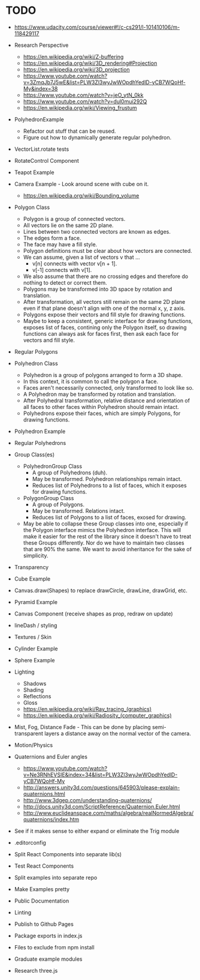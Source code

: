 # TODO

+ https://www.udacity.com/course/viewer#!/c-cs291/l-101410106/m-118429117
+ Research Perspective
  + https://en.wikipedia.org/wiki/Z-buffering
  + https://en.wikipedia.org/wiki/3D_rendering#Projection
  + https://en.wikipedia.org/wiki/3D_projection
  + https://www.youtube.com/watch?v=3ZmqJb7J5wE&list=PLW3Zl3wyJwWOpdhYedlD-yCB7WQoHf-My&index=38
  + https://www.youtube.com/watch?v=jeO_ytN_0kk
  + https://www.youtube.com/watch?v=dul0mui292Q
  + https://en.wikipedia.org/wiki/Viewing_frustum
+ PolyhedronExample
  + Refactor out stuff that can be reused.
  + Figure out how to dynamically generate regular polyhedron.
+ VectorList.rotate tests
+ RotateControl Component
+ Teapot Example
+ Camera Example - Look around scene with cube on it.
  + https://en.wikipedia.org/wiki/Bounding_volume
+ Polygon Class
  + Polygon is a group of connected vectors.
  + All vectors lie on the same 2D plane.
  + Lines between two connected vectors are known as edges.
  + The edges form a face.
  + The face may have a fill style.
  + Polygon definitions must be clear about how vectors are connected.
  + We can assume, given a list of vectors v that ...
    + v[n] connects with vector v[n + 1].
    + v[-1] connects with v[1].
  + We also assume that there are no crossing edges and therefore do nothing to
    detect or correct them.
  + Polygons may be transformed into 3D space by rotation and translation.
  + After transformation, all vectors still remain on the same 2D plane even
    if that plane doesn't align with one of the normal x, y, z axis.
  + Polygons expose their vectors and fill style for drawing functions.
  + Maybe to keep a consistent, generic interface for drawing functions, exposes
    list of faces, contining only the Polygon itself, so drawing functions can
    always ask for faces first, then ask each face for vectors and fill style.
+ Regular Polygons
+ Polyhedron Class
  + Polyhedron is a group of polygons arranged to form a 3D shape.
  + In this context, it is common to call the polygon a face.
  + Faces aren't necessarily connected, only transformed to look like so.
  + A Polyhedron may be transformed by rotation and translation.
  + After Polyhedral transformation, relative distance and orientation of all
    faces to other faces within Polyhedron should remain intact.
  + Polyhedrons expose their faces, which are simply Polygons, for drawing
    functions.
+ Polyhedron Example
+ Regular Polyhedrons
+ Group Class(es)
  + PolyhedronGroup Class
    + A group of Polyhedrons (duh).
    + May be transformed. Polyhedron relationships remain intact.
    + Reduces list of Polyhedrons to a list of faces, which it exposes for
      drawing functions.
  + PolygonGroup Class
    + A group of Polygons.
    + May be transformed. Relations intact.
    + Reduces list of Polygons to a list of faces, exosed for drawing.
  + May be able to collapse these Group classes into one, especially if the
    Polygon interface mimics the Polyhedron interface. This will make it easier
    for the rest of the library since it doesn't have to treat these Groups
    differently. Nor do we have to maintain two classes that are 90% the same.
    We want to avoid inheritance for the sake of simplicity.
+ Transparency
+ Cube Example
+ Canvas.draw(Shapes) to replace drawCircle, drawLine, drawGrid, etc.
+ Pyramid Example
+ Canvas Component (receive shapes as prop, redraw on update)
+ lineDash / styling
+ Textures / Skin
+ Cylinder Example
+ Sphere Example
+ Lighting
  + Shadows
  + Shading
  + Reflections
  + Gloss
  + https://en.wikipedia.org/wiki/Ray_tracing_(graphics)
  + https://en.wikipedia.org/wiki/Radiosity_(computer_graphics)
+ Mist, Fog, Distance Fade - This can be done by placing semi-transparent layers
  a distance away on the normal vector of the camera.
+ Motion/Physics
+ Quaternions and Euler angles
  + https://www.youtube.com/watch?v=Ne3RNhEVSIE&index=34&list=PLW3Zl3wyJwWOpdhYedlD-yCB7WQoHf-My
  + http://answers.unity3d.com/questions/645903/please-explain-quaternions.html
  + http://www.3dgep.com/understanding-quaternions/
  + http://docs.unity3d.com/ScriptReference/Quaternion.Euler.html
  + http://www.euclideanspace.com/maths/algebra/realNormedAlgebra/quaternions/index.htm
+ See if it makes sense to either expand or eliminate the Trig module

+ .editorconfig
+ Split React Components into separate lib(s)
+ Test React Components
+ Split examples into separate repo
+ Make Examples pretty
+ Public Documentation
+ Linting
+ Publish to Github Pages
+ Package exports in index.js
+ Files to exclude from npm install
+ Graduate example modules
+ Research three.js
